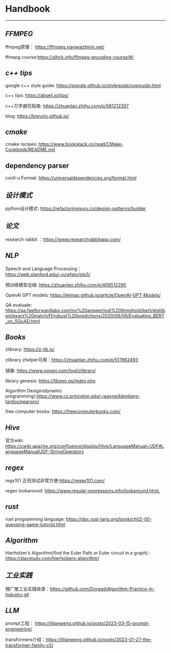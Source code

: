 <!--
 * @Author: zhubin
 * @Date: 2022-11-24 09:48:03
 * @FilePath: \resource\README.md
 * @Description: 
 * 
 * Copyright (c) 2023 by ${git_name}, All Rights Reserved. 
-->

# Handbook
-----------------------------------------------
*FFMPEG*
---------------------------------------------
ffmpeg原理： https://ffmpeg.xianwaizhiyin.net/

ffmepg course:https://slhck.info/ffmpeg-encoding-course/#/

*c++ tips*
----------------------------------------------
google c++ style guide: https://google.github.io/styleguide/cppguide.html

c++ tips: https://abseil.io/tips/

c++万字避坑指南: https://zhuanlan.zhihu.com/p/581212307

blog: https://brevzin.github.io/

*cmake*
----------------------------------------------
cmake recipes: https://www.bookstack.cn/read/CMake-Cookbook/README.md

**dependency parser**
---------------------------------------------
conll-u Format: https://universaldependencies.org/format.html

*设计模式*
------------------------------------------
python设计模式: https://refactoringguru.cn/design-patterns/builder

*论文*
-----------------------------------------
research rabbit ：https://www.researchrabbitapp.com/

*NLP*
-----------------------------------------
Speech and Language Processing：https://web.stanford.edu/~jurafsky/slp3/

预训练模型总结: https://zhuanlan.zhihu.com/p/406512290

OpenAI GPT models: https://leimao.github.io/article/OpenAI-GPT-Models/

QA evaluate: https://qa.fastforwardlabs.com/no%20answer/null%20threshold/bert/distilbert/exact%20match/f1/robust%20predictions/2020/06/09/Evaluating_BERT_on_SQuAD.html


*Books*
-----------------------------------------
zlibrary: https://z-lib.is/

zlibrary zhelper可用：https://zhuanlan.zhihu.com/p/517862493

镜像: https://www.ooopn.com/tool/zlibrary/

library  genesis: https://libgen.gs/index.php 

Algorithm Desigin(dynamic programming):https://www.cs.princeton.edu/~wayne/kleinberg-tardos/pearson/

free computer books: https://freecomputerbooks.com/


*Hive*
-----------------------------------------
官方wiki: https://cwiki.apache.org/confluence/display/Hive/LanguageManual+UDF#LanguageManualUDF-StringOperators

*regex*
-------------------------------------------
regx101 正则测试非常方便:https://regex101.com/

regex lookaround: https://www.regular-expressions.info/lookaround.htmL

*rust*
------------------------------------------
rust programming language:  https://doc.rust-lang.org/book/ch02-00-guessing-game-tutorial.html

*Algorithm*
------------------------------------------

Hierholzer’s Algorithm(find the Euler Path or Euler circuit in a graph) : https://slaystudy.com/hierholzers-algorithm/

*工业实践*
------------------------------------------

搜广推工业实践收录：https://github.com/Doragd/Algorithm-Practice-in-Industry.git


*LLM*
--------------------------------------------
prompt工程： https://lilianweng.github.io/posts/2023-03-15-prompt-engineering/

transformers介绍：https://lilianweng.github.io/posts/2023-01-27-the-transformer-family-v2/



